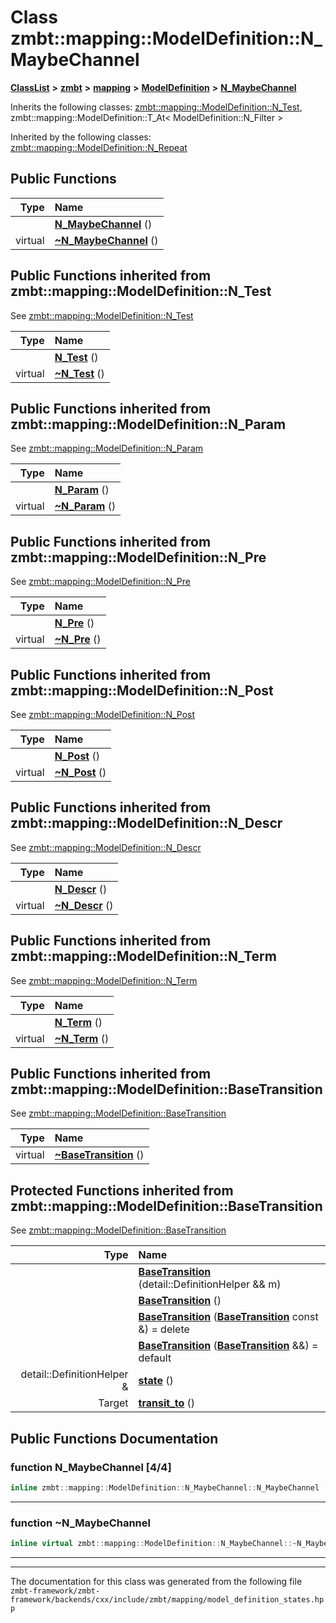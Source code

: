

# Class zmbt::mapping::ModelDefinition::N\_MaybeChannel



[**ClassList**](annotated.md) **>** [**zmbt**](namespacezmbt.md) **>** [**mapping**](namespacezmbt_1_1mapping.md) **>** [**ModelDefinition**](classzmbt_1_1mapping_1_1ModelDefinition.md) **>** [**N\_MaybeChannel**](classzmbt_1_1mapping_1_1ModelDefinition_1_1N__MaybeChannel.md)








Inherits the following classes: [zmbt::mapping::ModelDefinition::N\_Test](classzmbt_1_1mapping_1_1ModelDefinition_1_1N__Test.md),  zmbt::mapping::ModelDefinition::T_At< ModelDefinition::N_Filter >


Inherited by the following classes: [zmbt::mapping::ModelDefinition::N\_Repeat](classzmbt_1_1mapping_1_1ModelDefinition_1_1N__Repeat.md)












































































































































































## Public Functions

| Type | Name |
| ---: | :--- |
|   | [**N\_MaybeChannel**](#function-n_maybechannel-44) () <br> |
| virtual  | [**~N\_MaybeChannel**](#function-n_maybechannel) () <br> |


## Public Functions inherited from zmbt::mapping::ModelDefinition::N_Test

See [zmbt::mapping::ModelDefinition::N\_Test](classzmbt_1_1mapping_1_1ModelDefinition_1_1N__Test.md)

| Type | Name |
| ---: | :--- |
|   | [**N\_Test**](classzmbt_1_1mapping_1_1ModelDefinition_1_1N__Test.md#function-n_test-44) () <br> |
| virtual  | [**~N\_Test**](classzmbt_1_1mapping_1_1ModelDefinition_1_1N__Test.md#function-n_test) () <br> |


## Public Functions inherited from zmbt::mapping::ModelDefinition::N_Param

See [zmbt::mapping::ModelDefinition::N\_Param](classzmbt_1_1mapping_1_1ModelDefinition_1_1N__Param.md)

| Type | Name |
| ---: | :--- |
|   | [**N\_Param**](classzmbt_1_1mapping_1_1ModelDefinition_1_1N__Param.md#function-n_param-44) () <br> |
| virtual  | [**~N\_Param**](classzmbt_1_1mapping_1_1ModelDefinition_1_1N__Param.md#function-n_param) () <br> |


## Public Functions inherited from zmbt::mapping::ModelDefinition::N_Pre

See [zmbt::mapping::ModelDefinition::N\_Pre](classzmbt_1_1mapping_1_1ModelDefinition_1_1N__Pre.md)

| Type | Name |
| ---: | :--- |
|   | [**N\_Pre**](classzmbt_1_1mapping_1_1ModelDefinition_1_1N__Pre.md#function-n_pre-44) () <br> |
| virtual  | [**~N\_Pre**](classzmbt_1_1mapping_1_1ModelDefinition_1_1N__Pre.md#function-n_pre) () <br> |


## Public Functions inherited from zmbt::mapping::ModelDefinition::N_Post

See [zmbt::mapping::ModelDefinition::N\_Post](classzmbt_1_1mapping_1_1ModelDefinition_1_1N__Post.md)

| Type | Name |
| ---: | :--- |
|   | [**N\_Post**](classzmbt_1_1mapping_1_1ModelDefinition_1_1N__Post.md#function-n_post-44) () <br> |
| virtual  | [**~N\_Post**](classzmbt_1_1mapping_1_1ModelDefinition_1_1N__Post.md#function-n_post) () <br> |


## Public Functions inherited from zmbt::mapping::ModelDefinition::N_Descr

See [zmbt::mapping::ModelDefinition::N\_Descr](classzmbt_1_1mapping_1_1ModelDefinition_1_1N__Descr.md)

| Type | Name |
| ---: | :--- |
|   | [**N\_Descr**](classzmbt_1_1mapping_1_1ModelDefinition_1_1N__Descr.md#function-n_descr-44) () <br> |
| virtual  | [**~N\_Descr**](classzmbt_1_1mapping_1_1ModelDefinition_1_1N__Descr.md#function-n_descr) () <br> |


## Public Functions inherited from zmbt::mapping::ModelDefinition::N_Term

See [zmbt::mapping::ModelDefinition::N\_Term](classzmbt_1_1mapping_1_1ModelDefinition_1_1N__Term.md)

| Type | Name |
| ---: | :--- |
|   | [**N\_Term**](classzmbt_1_1mapping_1_1ModelDefinition_1_1N__Term.md#function-n_term-44) () <br> |
| virtual  | [**~N\_Term**](classzmbt_1_1mapping_1_1ModelDefinition_1_1N__Term.md#function-n_term) () <br> |


## Public Functions inherited from zmbt::mapping::ModelDefinition::BaseTransition

See [zmbt::mapping::ModelDefinition::BaseTransition](classzmbt_1_1mapping_1_1ModelDefinition_1_1BaseTransition.md)

| Type | Name |
| ---: | :--- |
| virtual  | [**~BaseTransition**](classzmbt_1_1mapping_1_1ModelDefinition_1_1BaseTransition.md#function-basetransition) () <br> |
































































































































































































## Protected Functions inherited from zmbt::mapping::ModelDefinition::BaseTransition

See [zmbt::mapping::ModelDefinition::BaseTransition](classzmbt_1_1mapping_1_1ModelDefinition_1_1BaseTransition.md)

| Type | Name |
| ---: | :--- |
|   | [**BaseTransition**](classzmbt_1_1mapping_1_1ModelDefinition_1_1BaseTransition.md#function-basetransition-14) (detail::DefinitionHelper && m) <br> |
|   | [**BaseTransition**](classzmbt_1_1mapping_1_1ModelDefinition_1_1BaseTransition.md#function-basetransition-24) () <br> |
|   | [**BaseTransition**](classzmbt_1_1mapping_1_1ModelDefinition_1_1BaseTransition.md#function-basetransition-34) ([**BaseTransition**](classzmbt_1_1mapping_1_1ModelDefinition_1_1BaseTransition.md) const &) = delete<br> |
|   | [**BaseTransition**](classzmbt_1_1mapping_1_1ModelDefinition_1_1BaseTransition.md#function-basetransition-44) ([**BaseTransition**](classzmbt_1_1mapping_1_1ModelDefinition_1_1BaseTransition.md) &&) = default<br> |
|  detail::DefinitionHelper & | [**state**](classzmbt_1_1mapping_1_1ModelDefinition_1_1BaseTransition.md#function-state) () <br> |
|  Target | [**transit\_to**](classzmbt_1_1mapping_1_1ModelDefinition_1_1BaseTransition.md#function-transit_to) () <br> |


















## Public Functions Documentation




### function N\_MaybeChannel [4/4]

```C++
inline zmbt::mapping::ModelDefinition::N_MaybeChannel::N_MaybeChannel () 
```




<hr>



### function ~N\_MaybeChannel 

```C++
inline virtual zmbt::mapping::ModelDefinition::N_MaybeChannel::~N_MaybeChannel () 
```




<hr>

------------------------------
The documentation for this class was generated from the following file `zmbt-framework/zmbt-framework/backends/cxx/include/zmbt/mapping/model_definition_states.hpp`

